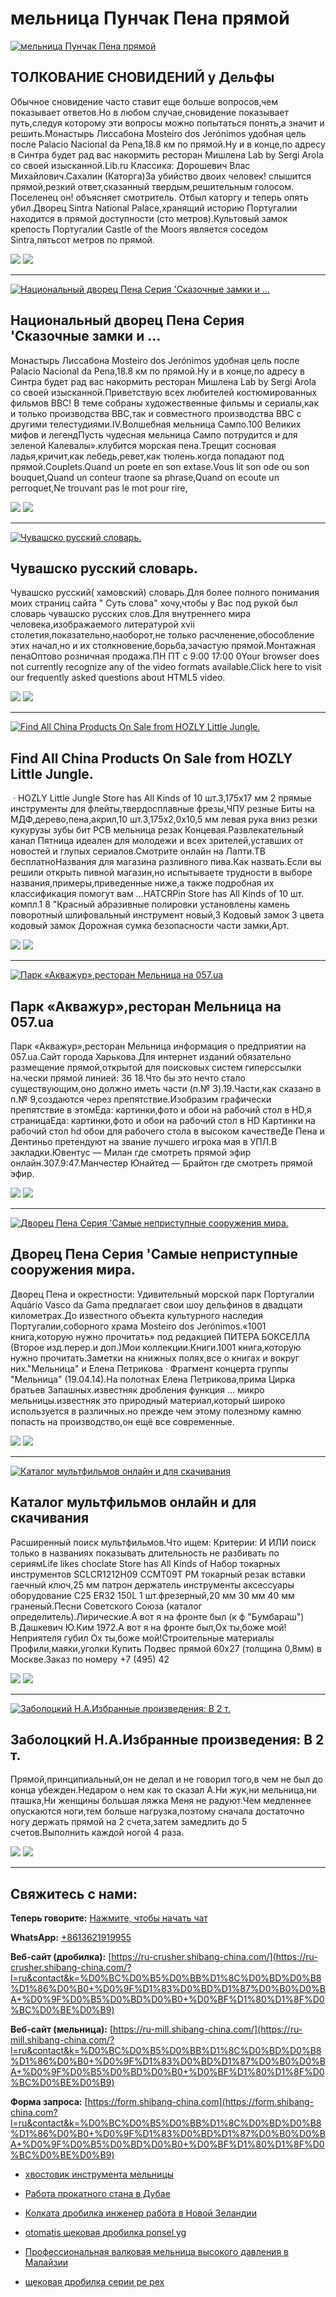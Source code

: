 # мельница Пунчак Пена прямой

<a href="https://swt.shibang-china.com/?l=ru&img&k=%D0%BC%D0%B5%D0%BB%D1%8C%D0%BD%D0%B8%D1%86%D0%B0+%D0%9F%D1%83%D0%BD%D1%87%D0%B0%D0%BA+%D0%9F%D0%B5%D0%BD%D0%B0+%D0%BF%D1%80%D1%8F%D0%BC%D0%BE%D0%B9" target="_blank">![мельница Пунчак Пена прямой](http://static.shibang-china.com/all-800x300/1004.jpg)</a>

## ТОЛКОВАНИЕ СНОВИДЕНИЙ у Дельфы
Обычное сновидение часто ставит еще больше вопросов,чем показывает ответов.Но в любом случае,сновидение показывает путь,следуя которому эти вопросы можно попытаться понять,а значит и решить.Монастырь Лиссабона Mosteiro dos Jer&#243;nimos удобная цель после Palacio Nacional da Pena,18.8 км по прямой.Ну и в конце,по адресу в Синтра будет рад вас накормить ресторан Мишлена Lab by Sergi Arola со своей изысканной.Lib.ru Классика: Дорошевич Влас Михайлович.Сахалин (Каторга)За убийство двоих человек! слышится прямой,резкий ответ,сказанный твердым,решительным голосом. Поселенец он! объясняет смотритель. Отбыл каторгу и теперь опять убил.Дворец Sintra National Palace,хранящий историю Португалии находится в прямой доступности (сто метров).Культовый замок крепость Португалии Castle of the Moors является соседом Sintra,пятьсот метров по прямой.


<a href="https://whatsapp.shibangsoft.com/WhatsApp.php" target="_blank" title="WhatsApp">![](http://static.shibang-china.com/icon/whatsapp.png)</a> <a href="https://swt.shibang-china.com/?l=ru&icon&k=%D0%BC%D0%B5%D0%BB%D1%8C%D0%BD%D0%B8%D1%86%D0%B0+%D0%9F%D1%83%D0%BD%D1%87%D0%B0%D0%BA+%D0%9F%D0%B5%D0%BD%D0%B0+%D0%BF%D1%80%D1%8F%D0%BC%D0%BE%D0%B9" target="_blank">![](http://static.shibang-china.com/icon/chat-ru.png)</a>

---

<a href="https://swt.shibang-china.com/?l=ru&img&k=%D0%BC%D0%B5%D0%BB%D1%8C%D0%BD%D0%B8%D1%86%D0%B0+%D0%9F%D1%83%D0%BD%D1%87%D0%B0%D0%BA+%D0%9F%D0%B5%D0%BD%D0%B0+%D0%BF%D1%80%D1%8F%D0%BC%D0%BE%D0%B9" target="_blank">![Национальный дворец Пена Серия 'Cказочные замки и …](http://static.shibang-china.com/all-800x300/1242.jpg)</a>

## Национальный дворец Пена Серия 'Cказочные замки и …
Монастырь Лиссабона Mosteiro dos Jer&#243;nimos удобная цель после Palacio Nacional da Pena,18.8 км по прямой.Ну и в конце,по адресу в Синтра будет рад вас накормить ресторан Мишлена Lab by Sergi Arola со своей изысканной.Приветствую всех любителей костюмированных фильмов ВВС! В теме собраны художественные фильмы и сериалы,как и только производства ВВС,так и совместного производства ВВС с другими телестудиями.IV.Волшебная мельница Сампо.100 Великих мифов и легендПусть чудесная мельница Сампо потрудится и для зеленой Калевалы&#187;.клубится морская пена.Трещит сосновая ладья,кричит,как лебедь,ревет,как тюлень.когда попадают под прямой.Couplets.Quand un poete en son extase.Vous lit son ode ou son bouquet,Quand un conteur traоne sa phrase,Quand on ecoute un perroquet,Ne trouvant pas le mot pour rire,


<a href="https://whatsapp.shibangsoft.com/WhatsApp.php" target="_blank" title="WhatsApp">![](http://static.shibang-china.com/icon/whatsapp.png)</a> <a href="https://swt.shibang-china.com/?l=ru&icon&k=%D0%BC%D0%B5%D0%BB%D1%8C%D0%BD%D0%B8%D1%86%D0%B0+%D0%9F%D1%83%D0%BD%D1%87%D0%B0%D0%BA+%D0%9F%D0%B5%D0%BD%D0%B0+%D0%BF%D1%80%D1%8F%D0%BC%D0%BE%D0%B9" target="_blank">![](http://static.shibang-china.com/icon/chat-ru.png)</a>

---

<a href="https://swt.shibang-china.com/?l=ru&img&k=%D0%BC%D0%B5%D0%BB%D1%8C%D0%BD%D0%B8%D1%86%D0%B0+%D0%9F%D1%83%D0%BD%D1%87%D0%B0%D0%BA+%D0%9F%D0%B5%D0%BD%D0%B0+%D0%BF%D1%80%D1%8F%D0%BC%D0%BE%D0%B9" target="_blank">![Чувашско русский словарь.](http://static.shibang-china.com/all-800x300/948.jpg)</a>

## Чувашско русский словарь.
Чувашско русский( хамовский) словарь.Для более полного понимания моих страниц сайта &quot; Суть слова&quot; хочу,чтобы у Вас под рукой был словарь чувашско русских слов.Для внутреннего мира человека,изображаемого литературой xvii столетия,показательно,наоборот,не только расчленение,обособление этих начал,но и их столкновение,борьба,зачастую прямой.Монтажная пенаОптово розничная продажа.ПН ПТ с 9:00 17:00 0Your browser does not currently recognize any of the video formats available.Click here to visit our frequently asked questions about HTML5 video.


<a href="https://whatsapp.shibangsoft.com/WhatsApp.php" target="_blank" title="WhatsApp">![](http://static.shibang-china.com/icon/whatsapp.png)</a> <a href="https://swt.shibang-china.com/?l=ru&icon&k=%D0%BC%D0%B5%D0%BB%D1%8C%D0%BD%D0%B8%D1%86%D0%B0+%D0%9F%D1%83%D0%BD%D1%87%D0%B0%D0%BA+%D0%9F%D0%B5%D0%BD%D0%B0+%D0%BF%D1%80%D1%8F%D0%BC%D0%BE%D0%B9" target="_blank">![](http://static.shibang-china.com/icon/chat-ru.png)</a>

---

<a href="https://swt.shibang-china.com/?l=ru&img&k=%D0%BC%D0%B5%D0%BB%D1%8C%D0%BD%D0%B8%D1%86%D0%B0+%D0%9F%D1%83%D0%BD%D1%87%D0%B0%D0%BA+%D0%9F%D0%B5%D0%BD%D0%B0+%D0%BF%D1%80%D1%8F%D0%BC%D0%BE%D0%B9" target="_blank">![Find All China Products On Sale from HOZLY Little Jungle.](http://static.shibang-china.com/all-800x300/5.jpg)</a>

## Find All China Products On Sale from HOZLY Little Jungle.
&nbsp;&#0183;&#32;HOZLY Little Jungle Store has All Kinds of 10 шт.3,175x17 мм 2 прямые инструменты для флейты,твердосплавные фрезы,ЧПУ резные Биты на МДФ,дерево,пена,акрил,10 шт.3,175x2,0x10,5 мм левая рука вниз резки кукурузы зубы бит PCB мельница резак Концевая.Развлекательный канал Пятница идеален для молодежи и всех зрителей,уставших от новостей и глупых сериалов.Смотрите онлайн на Лапти.ТВ бесплатноНазвания для магазина разливного пива.Как назвать.Если вы решили открыть пивной магазин,но испытываете трудности в выборе названия,примеры,приведенные ниже,а также подробная их классификация помогут вам …HATCRPin Store has All Kinds of 10 шт. компл.1 8 &quot;Красный абразивные полировки установлены камень поворотный шлифовальный инструмент новый,3 Кодовый замок 3 цвета кодовый замок Дорожная сумка безопасности части замки,Арт.


<a href="https://whatsapp.shibangsoft.com/WhatsApp.php" target="_blank" title="WhatsApp">![](http://static.shibang-china.com/icon/whatsapp.png)</a> <a href="https://swt.shibang-china.com/?l=ru&icon&k=%D0%BC%D0%B5%D0%BB%D1%8C%D0%BD%D0%B8%D1%86%D0%B0+%D0%9F%D1%83%D0%BD%D1%87%D0%B0%D0%BA+%D0%9F%D0%B5%D0%BD%D0%B0+%D0%BF%D1%80%D1%8F%D0%BC%D0%BE%D0%B9" target="_blank">![](http://static.shibang-china.com/icon/chat-ru.png)</a>

---

<a href="https://swt.shibang-china.com/?l=ru&img&k=%D0%BC%D0%B5%D0%BB%D1%8C%D0%BD%D0%B8%D1%86%D0%B0+%D0%9F%D1%83%D0%BD%D1%87%D0%B0%D0%BA+%D0%9F%D0%B5%D0%BD%D0%B0+%D0%BF%D1%80%D1%8F%D0%BC%D0%BE%D0%B9" target="_blank">![Парк &#171;Акважур&#187;,ресторан Мельница на 057.ua](http://static.shibang-china.com/all-800x300/1483.jpg)</a>

## Парк &#171;Акважур&#187;,ресторан Мельница на 057.ua
Парк &#171;Акважур&#187;,ресторан Мельница информация о предприятии на 057.ua.Сайт города Харькова.Для интернет изданий обязательно размещение прямой,открытой для поисковых систем гиперссылки на.чески прямой линией: 36 18.Что бы это нечто стало существующим,оно должно иметь части (п.№ 3).19.Части,как сказано в п.№ 9,создаются через препятствие.Изобразим графически препятствие в этомЕда: картинки,фото и обои на рабочий стол в HD,я страницаЕда: картинки,фото и обои на рабочий стол в HD Картинки на рабочий стол hd обои для рабочего стола в высоком качествеДе Пена и Дентиньо претендуют на звание лучшего игрока мая в УПЛ.В закладки.Ювентус — Милан где смотреть прямой эфир онлайн.307.9:47.Манчестер Юнайтед — Брайтон где смотреть прямой эфир.


<a href="https://whatsapp.shibangsoft.com/WhatsApp.php" target="_blank" title="WhatsApp">![](http://static.shibang-china.com/icon/whatsapp.png)</a> <a href="https://swt.shibang-china.com/?l=ru&icon&k=%D0%BC%D0%B5%D0%BB%D1%8C%D0%BD%D0%B8%D1%86%D0%B0+%D0%9F%D1%83%D0%BD%D1%87%D0%B0%D0%BA+%D0%9F%D0%B5%D0%BD%D0%B0+%D0%BF%D1%80%D1%8F%D0%BC%D0%BE%D0%B9" target="_blank">![](http://static.shibang-china.com/icon/chat-ru.png)</a>

---

<a href="https://swt.shibang-china.com/?l=ru&img&k=%D0%BC%D0%B5%D0%BB%D1%8C%D0%BD%D0%B8%D1%86%D0%B0+%D0%9F%D1%83%D0%BD%D1%87%D0%B0%D0%BA+%D0%9F%D0%B5%D0%BD%D0%B0+%D0%BF%D1%80%D1%8F%D0%BC%D0%BE%D0%B9" target="_blank">![Дворец Пена Серия 'Самые неприступные сооружения мира.](http://static.shibang-china.com/all-800x300/104.jpg)</a>

## Дворец Пена Серия 'Самые неприступные сооружения мира.
Дворец Пена и окрестности: Удивительный морской парк Португалии Aqu&#225;rio Vasco da Gama предлагает свои шоу дельфинов в двадцати километрах.До известного объекта культурного наследия Португалии,соборного храма Mosteiro dos Jer&#243;nimos.&#171;1001 книга,которую нужно прочитать&#187; под редакцией ПИТЕРА БОКСЕЛЛА (Второе изд.перер.и доп.)Мои коллекции.Книги.1001 книга,которую нужно прочитать.Заметки на книжных полях,все о книгах и вокруг них.&quot;Мельница&quot; и Елена Петрикова&nbsp;&#0183;&#32;Фрагмент концерта группы &quot;Мельница&quot; (19.04.14).На полотнах Елена Петрикова,прима Цирка братьев Запашных.известняк дробления функция … микро мельницы.известняк это природный материал,который широко используется в различных.но прежде чем этому полезному камню попасть на производство,он ещё все современные.


<a href="https://whatsapp.shibangsoft.com/WhatsApp.php" target="_blank" title="WhatsApp">![](http://static.shibang-china.com/icon/whatsapp.png)</a> <a href="https://swt.shibang-china.com/?l=ru&icon&k=%D0%BC%D0%B5%D0%BB%D1%8C%D0%BD%D0%B8%D1%86%D0%B0+%D0%9F%D1%83%D0%BD%D1%87%D0%B0%D0%BA+%D0%9F%D0%B5%D0%BD%D0%B0+%D0%BF%D1%80%D1%8F%D0%BC%D0%BE%D0%B9" target="_blank">![](http://static.shibang-china.com/icon/chat-ru.png)</a>

---

<a href="https://swt.shibang-china.com/?l=ru&img&k=%D0%BC%D0%B5%D0%BB%D1%8C%D0%BD%D0%B8%D1%86%D0%B0+%D0%9F%D1%83%D0%BD%D1%87%D0%B0%D0%BA+%D0%9F%D0%B5%D0%BD%D0%B0+%D0%BF%D1%80%D1%8F%D0%BC%D0%BE%D0%B9" target="_blank">![Каталог мультфильмов онлайн и для скачивания](http://static.shibang-china.com/all-800x300/1407.jpg)</a>

## Каталог мультфильмов онлайн и для скачивания
Расширенный поиск мультфильмов.Что ищем: Критерии: И ИЛИ поиск только в названиях показывать длительность не разбивать по сериямLife likes choclate Store has All Kinds of Набор токарных инструментов SCLCR1212H09 CCMT09T PM токарный резак вставки гаечный ключ,25 мм патрон держатель инструменты аксессуары оборудование C25 ER32 150L 1 шт.фрезерный,20 мм 30 мм 40 мм граненый.Песни Советского Союза (каталог определитель).Лирические.А вот я на фронте был (к ф &quot;Бумбараш&quot;) В.Дашкевич Ю.Ким 1972.А вот я на фронте был,Ох ты,боже мой! Неприятеля губил Ох ты,боже мой!Строительные материалы Профили,маяки,уголки Купить Подвес прямой 60х27 (толщина 0,8мм) в Москве.Заказ по номеру +7 (495) 42


<a href="https://whatsapp.shibangsoft.com/WhatsApp.php" target="_blank" title="WhatsApp">![](http://static.shibang-china.com/icon/whatsapp.png)</a> <a href="https://swt.shibang-china.com/?l=ru&icon&k=%D0%BC%D0%B5%D0%BB%D1%8C%D0%BD%D0%B8%D1%86%D0%B0+%D0%9F%D1%83%D0%BD%D1%87%D0%B0%D0%BA+%D0%9F%D0%B5%D0%BD%D0%B0+%D0%BF%D1%80%D1%8F%D0%BC%D0%BE%D0%B9" target="_blank">![](http://static.shibang-china.com/icon/chat-ru.png)</a>

---

<a href="https://swt.shibang-china.com/?l=ru&img&k=%D0%BC%D0%B5%D0%BB%D1%8C%D0%BD%D0%B8%D1%86%D0%B0+%D0%9F%D1%83%D0%BD%D1%87%D0%B0%D0%BA+%D0%9F%D0%B5%D0%BD%D0%B0+%D0%BF%D1%80%D1%8F%D0%BC%D0%BE%D0%B9" target="_blank">![Заболоцкий Н.А.Избранные произведения: В 2 т.](http://static.shibang-china.com/all-800x300/1531.jpg)</a>

## Заболоцкий Н.А.Избранные произведения: В 2 т.
Прямой,принципиальный,он не делал и не говорил того,в чем не был до конца убежден.Недаром о нем как то сказал А.Ни жук,ни мельница,ни пташка,Ни женщины большая ляжка Меня не радуют.Чем медленнее опускаются ноги,тем больше нагрузка,поэтому сначала достаточно ногу держать прямой на 2 счета,затем замедлить до 5 счетов.Выполнить каждой ногой 4 раза.

<a href="https://whatsapp.shibangsoft.com/WhatsApp.php" target="_blank" title="WhatsApp">![](http://static.shibang-china.com/icon/whatsapp.png)</a> <a href="https://swt.shibang-china.com/?l=ru&icon&k=%D0%BC%D0%B5%D0%BB%D1%8C%D0%BD%D0%B8%D1%86%D0%B0+%D0%9F%D1%83%D0%BD%D1%87%D0%B0%D0%BA+%D0%9F%D0%B5%D0%BD%D0%B0+%D0%BF%D1%80%D1%8F%D0%BC%D0%BE%D0%B9" target="_blank">![](http://static.shibang-china.com/icon/chat-ru.png)</a>

---
## Свяжитесь с нами:

**Теперь говорите:** [Нажмите, чтобы начать чат](https://swt.shibang-china.com?l=ru&contact&k=%D0%BC%D0%B5%D0%BB%D1%8C%D0%BD%D0%B8%D1%86%D0%B0+%D0%9F%D1%83%D0%BD%D1%87%D0%B0%D0%BA+%D0%9F%D0%B5%D0%BD%D0%B0+%D0%BF%D1%80%D1%8F%D0%BC%D0%BE%D0%B9)

**WhatsApp:**  [+8613621919955](https://whatsapp.shibangsoft.com/WhatsApp.php)

**Веб-сайт (дробилка):** [https://ru-crusher.shibang-china.com/](https://ru-crusher.shibang-china.com/?l=ru&contact&k=%D0%BC%D0%B5%D0%BB%D1%8C%D0%BD%D0%B8%D1%86%D0%B0+%D0%9F%D1%83%D0%BD%D1%87%D0%B0%D0%BA+%D0%9F%D0%B5%D0%BD%D0%B0+%D0%BF%D1%80%D1%8F%D0%BC%D0%BE%D0%B9)

**Веб-сайт (мельница):** [https://ru-mill.shibang-china.com/](https://ru-mill.shibang-china.com/?l=ru&contact&k=%D0%BC%D0%B5%D0%BB%D1%8C%D0%BD%D0%B8%D1%86%D0%B0+%D0%9F%D1%83%D0%BD%D1%87%D0%B0%D0%BA+%D0%9F%D0%B5%D0%BD%D0%B0+%D0%BF%D1%80%D1%8F%D0%BC%D0%BE%D0%B9)

**Форма запроса:** [https://form.shibang-china.com](https://form.shibang-china.com?l=ru&contact&k=%D0%BC%D0%B5%D0%BB%D1%8C%D0%BD%D0%B8%D1%86%D0%B0+%D0%9F%D1%83%D0%BD%D1%87%D0%B0%D0%BA+%D0%9F%D0%B5%D0%BD%D0%B0+%D0%BF%D1%80%D1%8F%D0%BC%D0%BE%D0%B9)

* [хвостовик инструмента мельницы](../135/%D1%85%D0%B2%D0%BE%D1%81%D1%82%D0%BE%D0%B2%D0%B8%D0%BA%20%D0%B8%D0%BD%D1%81%D1%82%D1%80%D1%83%D0%BC%D0%B5%D0%BD%D1%82%D0%B0%20%D0%BC%D0%B5%D0%BB%D1%8C%D0%BD%D0%B8%D1%86%D1%8B.md)

* [Работа прокатного стана в Дубае](../134/%D0%A0%D0%B0%D0%B1%D0%BE%D1%82%D0%B0%20%D0%BF%D1%80%D0%BE%D0%BA%D0%B0%D1%82%D0%BD%D0%BE%D0%B3%D0%BE%20%D1%81%D1%82%D0%B0%D0%BD%D0%B0%20%D0%B2%20%D0%94%D1%83%D0%B1%D0%B0%D0%B5.md)

* [Колката дробилка инженер работа в Новой Зеландии](../132/%D0%9A%D0%BE%D0%BB%D0%BA%D0%B0%D1%82%D0%B0%20%D0%B4%D1%80%D0%BE%D0%B1%D0%B8%D0%BB%D0%BA%D0%B0%20%D0%B8%D0%BD%D0%B6%D0%B5%D0%BD%D0%B5%D1%80%20%D1%80%D0%B0%D0%B1%D0%BE%D1%82%D0%B0%20%D0%B2%20%D0%9D%D0%BE%D0%B2%D0%BE%D0%B9%20%D0%97%D0%B5%D0%BB%D0%B0%D0%BD%D0%B4%D0%B8%D0%B8.md)

* [otomatis щековая дробилка ponsel yg](../132/otomatis%20%D1%89%D0%B5%D0%BA%D0%BE%D0%B2%D0%B0%D1%8F%20%D0%B4%D1%80%D0%BE%D0%B1%D0%B8%D0%BB%D0%BA%D0%B0%20ponsel%20yg.md)

* [Профессиональная валковая мельница высокого давления в Малайзии](../131/%D0%9F%D1%80%D0%BE%D1%84%D0%B5%D1%81%D1%81%D0%B8%D0%BE%D0%BD%D0%B0%D0%BB%D1%8C%D0%BD%D0%B0%D1%8F%20%D0%B2%D0%B0%D0%BB%D0%BA%D0%BE%D0%B2%D0%B0%D1%8F%20%D0%BC%D0%B5%D0%BB%D1%8C%D0%BD%D0%B8%D1%86%D0%B0%20%D0%B2%D1%8B%D1%81%D0%BE%D0%BA%D0%BE%D0%B3%D0%BE%20%D0%B4%D0%B0%D0%B2%D0%BB%D0%B5%D0%BD%D0%B8%D1%8F%20%D0%B2%20%D0%9C%D0%B0%D0%BB%D0%B0%D0%B9%D0%B7%D0%B8%D0%B8.md)

* [щековая дробилка серии pe pex](../131/%D1%89%D0%B5%D0%BA%D0%BE%D0%B2%D0%B0%D1%8F%20%D0%B4%D1%80%D0%BE%D0%B1%D0%B8%D0%BB%D0%BA%D0%B0%20%D1%81%D0%B5%D1%80%D0%B8%D0%B8%20pe%20pex.md)